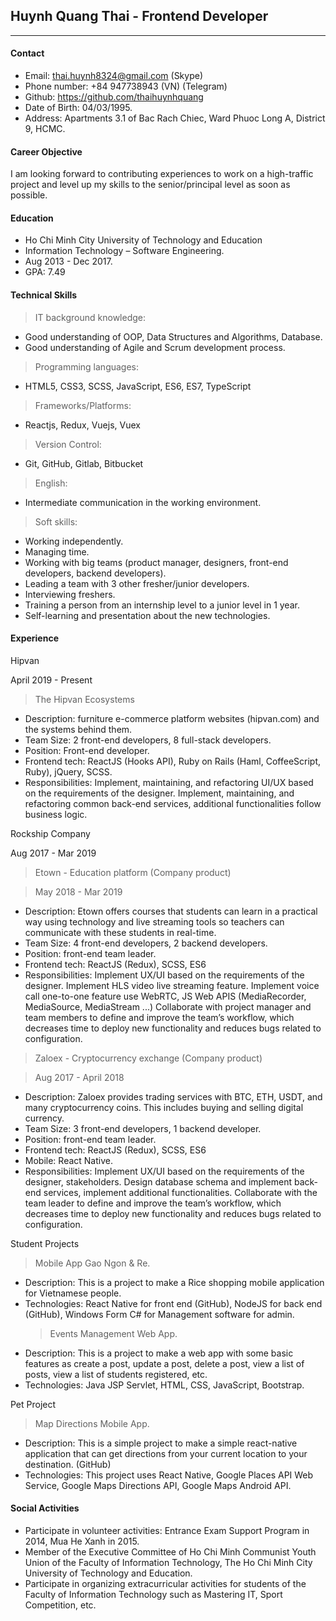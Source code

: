 ## Huynh Quang Thai - Frontend Developer

---

#### Contact

- Email: thai.huynh8324@gmail.com (Skype)
- Phone number: +84 947738943 (VN) (Telegram)
- Github: https://github.com/thaihuynhquang
- Date of Birth: 04/03/1995.
- Address: Apartments 3.1 of Bac Rach Chiec, Ward Phuoc Long A, District 9, HCMC.

#### Career Objective

I am looking forward to contributing experiences to work on a high-traffic project and level up my skills to the senior/principal level as soon as possible.

#### Education

- Ho Chi Minh City University of Technology and Education
- Information Technology – Software Engineering.
- Aug 2013 - Dec 2017.
- GPA: 7.49

#### Technical Skills

> IT background knowledge:

- Good understanding of OOP, Data Structures and Algorithms, Database.
- Good understanding of Agile and Scrum development process.

> Programming languages:

- HTML5, CSS3, SCSS, JavaScript, ES6, ES7, TypeScript

> Frameworks/Platforms:

- Reactjs, Redux, Vuejs, Vuex

> Version Control:

- Git, GitHub, Gitlab, Bitbucket

> English:

- Intermediate communication in the working environment.

> Soft skills:

- Working independently.
- Managing time.
- Working with big teams (product manager, designers, front-end developers, backend developers).
- Leading a team with 3 other fresher/junior developers.
- Interviewing freshers.
- Training a person from an internship level to a junior level in 1 year.
- Self-learning and presentation about the new technologies.

#### Experience

Hipvan

April 2019 - Present

> The Hipvan Ecosystems

- Description: furniture e-commerce platform websites (hipvan.com) and the systems behind them.
- Team Size: 2 front-end developers, 8 full-stack developers.
- Position: Front-end developer.
- Frontend tech: ReactJS (Hooks API), Ruby on Rails (Haml, CoffeeScript, Ruby), jQuery, SCSS.
- Responsibilities: Implement, maintaining, and refactoring UI/UX based on the requirements of the designer. Implement, maintaining, and refactoring common back-end services, additional functionalities follow business logic.

Rockship Company

Aug 2017 - Mar 2019

> Etown - Education platform (Company product)

> May 2018 - Mar 2019

- Description: Etown offers courses that students can learn in a practical way using technology and live streaming tools so teachers can communicate with these students in real-time.
- Team Size: 4 front-end developers, 2 backend developers.
- Position: front-end team leader.
- Frontend tech: ReactJS (Redux), SCSS, ES6
- Responsibilities:
  Implement UX/UI based on the requirements of the designer.
  Implement HLS video live streaming feature.
  Implement voice call one-to-one feature use WebRTC, JS Web APIS (MediaRecorder, MediaSource, MediaStream ...)
  Collaborate with project manager and team members to define and improve the team’s workflow, which decreases time to deploy new functionality and reduces bugs related to configuration.

> Zaloex - Cryptocurrency exchange (Company product)

> Aug 2017 - April 2018

- Description: Zaloex provides trading services with BTC, ETH, USDT, and many cryptocurrency coins. This includes buying and selling digital currency.
- Team Size: 3 front-end developers, 1 backend developer.
- Position: front-end team leader.
- Frontend tech: ReactJS (Redux), SCSS, ES6
- Mobile: React Native.
- Responsibilities:
  Implement UX/UI based on the requirements of the designer, stakeholders.
  Design database schema and implement back-end services, implement additional functionalities.
  Collaborate with the team leader to define and improve the team’s workflow, which decreases time to deploy new functionality and reduces bugs related to configuration.

Student Projects

> Mobile App Gao Ngon & Re.

- Description: This is a project to make a Rice shopping mobile application for Vietnamese people.
- Technologies: React Native for front end (GitHub), NodeJS for back end (GitHub), Windows Form C# for Management software for admin.
  > Events Management Web App.
- Description: This is a project to make a web app with some basic features as create a post, update a post, delete a post, view a list of posts, view a list of students registered, etc.
- Technologies: Java JSP Servlet, HTML, CSS, JavaScript, Bootstrap.

Pet Project

> Map Directions Mobile App.

- Description: This is a simple project to make a simple react-native application that can get directions from your current location to your destination. (GitHub)
- Technologies: This project uses React Native, Google Places API Web Service, Google Maps Directions API, Google Maps Android API.

#### Social Activities

- Participate in volunteer activities: Entrance Exam Support Program in 2014, Mua He Xanh in 2015.
- Member of the Executive Committee of Ho Chi Minh Communist Youth Union of the Faculty of Information Technology, The Ho Chi Minh City University of Technology and Education.
- Participate in organizing extracurricular activities for students of the Faculty of Information Technology such as Mastering IT, Sport Competition, etc.

